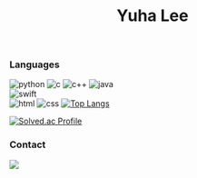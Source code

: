 <div align=center>
 <h1>Yuha Lee</h1>
</div>
 <br>

<div align=left>
<h3>Languages</h3>

![python](https://img.shields.io/badge/Python-14354C?style=for-the-badge&logo=python&logoColor=white) ![c](https://img.shields.io/badge/C-00599C?style=for-the-badge&logo=c&logoColor=white)  ![c++](https://img.shields.io/badge/C%2B%2B-00599C?style=for-the-badge&logo=c%2B%2B&logoColor=white) ![java](https://img.shields.io/badge/Java-ED8B00?style=for-the-badge&logo=openjdk&logoColor=white) <br>
![swift](https://img.shields.io/badge/Swift-FA7343?style=for-the-badge&logo=swift&logoColor=white) <br>
![html](https://img.shields.io/badge/HTML5-E34F26?style=for-the-badge&logo=html5&logoColor=white) ![css](https://img.shields.io/badge/CSS-239120?&style=for-the-badge&logo=css3&logoColor=white) [![Top Langs](https://github-readme-stats.vercel.app/api/top-langs/?username=yuha122&layout=compact&theme=buefy)](https://github.com/yuha122/github-readme-stats)

[![Solved.ac Profile](http://mazassumnida.wtf/api/v2/generate_badge?boj=yuhalee)](https://solved.ac/yuhalee/)


<h3>Contact</h3>
<a href="mailto:thisisyuhalee@gmail.com"><img src="https://img.shields.io/badge/Gmail-D14836?style=for-the-badge&logo=gmail&logoColor=white&link=mailto:thisisyuhalee@gmail.com"/></a>
</div>




